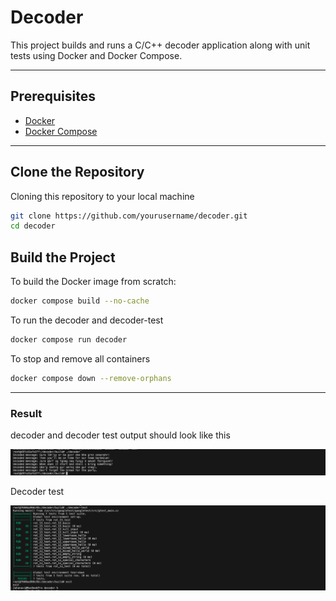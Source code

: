 # Decoder

This project builds and runs a C/C++ decoder application along with unit tests using Docker and Docker Compose.

---



## Prerequisites

- [Docker](https://www.docker.com/)
- [Docker Compose](https://docs.docker.com/compose/)

---

## Clone the Repository

 Cloning this repository to your local machine

```bash
git clone https://github.com/yourusername/decoder.git
cd decoder
```

## Build the Project

To build the Docker image from scratch:

```bash
docker compose build --no-cache
```

To run the decoder and decoder-test 

```bash
docker compose run decoder
```

To stop and remove all containers

```bash
docker compose down --remove-orphans
```

---
### Result 
decoder and decoder test output should look like this 

![Decoder ](decoder.png)

Decoder test

![Decoder ](decoder-test.png)